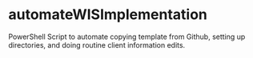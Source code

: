 # automateWISImplementation
PowerShell Script to automate copying template from Github, setting up directories, and doing routine client information edits.

